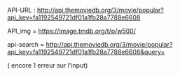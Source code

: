 API-URL : http://api.themoviedb.org/3/movie/popular?api_key=fa1192549721df01a1fb28a7788e6608

API_img = https://image.tmdb.org/t/p/w500/

api-search = http://api.themoviedb.org/3/movie/popular?api_key=fa1192549721df01a1fb28a7788e6608&query=


( encore 1 erreur sur l'input)